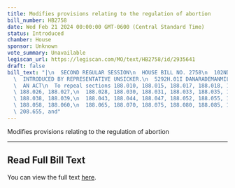 ```yaml
---
title: Modifies provisions relating to the regulation of abortion
bill_number: HB2758
date: Wed Feb 21 2024 00:00:00 GMT-0600 (Central Standard Time)
status: Introduced
chamber: House
sponsor: Unknown
vote_summary: Unavailable
legiscan_url: https://legiscan.com/MO/text/HB2758/id/2935641
draft: false
bill_text: "|\n  SECOND REGULAR SESSION\n  HOUSE BILL NO. 2758\n  102ND GENERAL ASSEMBLY\n\
  \  INTRODUCED BY REPRESENTATIVE UNSICKER.\n  5292H.01I DANARADEMANMILLER,ChiefClerk\n\
  \  AN ACT\n  To repeal sections 188.010, 188.015, 188.017, 188.018, 188.021, 188.023,\
  \ 188.026, 188.027,\n  188.028, 188.030, 188.031, 188.033, 188.035, 188.036, 188.037,\
  \ 188.038, 188.039,\n  188.043, 188.044, 188.047, 188.052, 188.055, 188.056, 188.057,\
  \ 188.058, 188.060,\n  188.065, 188.070, 188.075, 188.080, 188.085, 188.250, 188.375,\
  \ 208.655, and"
---
```

Modifies provisions relating to the regulation of abortion

---

## Read Full Bill Text

You can view the full text [here](https://legiscan.com/MO/text/HB2758/id/2935641).
